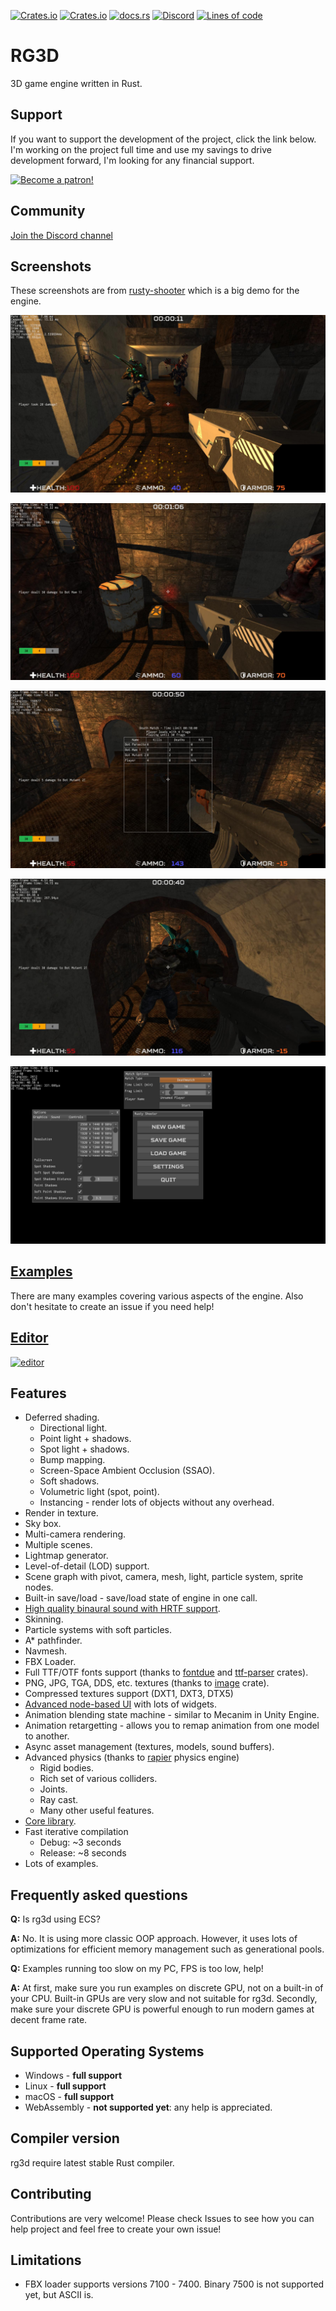 [![Crates.io](https://img.shields.io/crates/l/rg3d)](https://github.com/mrDIMAS/rg3d/blob/master/LICENSE.md)
[![Crates.io](https://img.shields.io/crates/v/rg3d)](https://crates.io/crates/rg3d)
[![docs.rs](https://img.shields.io/badge/docs-website-blue)](https://docs.rs/rg3d/)
[![Discord](https://img.shields.io/discord/756573453561102427)](https://discord.gg/xENF5Uh)
[![Lines of code](https://tokei.rs/b1/github/mrDIMAS/rg3d)](https://github.com/mrDIMAS/rg3d)


# RG3D

3D game engine written in Rust. 

## Support

If you want to support the development of the project, click the link below. I'm working on the project full time and
use my savings to drive development forward, I'm looking for any financial support. 

[![Become a patron!](https://c5.patreon.com/external/logo/become_a_patron_button.png)](https://www.patreon.com/mrdimas)

## Community
[Join the Discord channel](https://discord.gg/xENF5Uh)

## Screenshots

These screenshots are from [rusty-shooter](https://github.com/mrDIMAS/rusty-shooter) which is a big demo for the engine.

![1](pics/1.jpg?raw=true "Game 1")

![2](pics/2.jpg?raw=true "Game 2")

![3](pics/3.jpg?raw=true "Game 3")

![4](pics/4.jpg?raw=true "Game 4")

![5](pics/5.jpg?raw=true "Game 5")

## [Examples](https://github.com/mrDIMAS/rg3d/tree/master/examples)

There are many examples covering various aspects of the engine. Also don't hesitate to create an issue if you need help!

## [Editor](https://github.com/mrDIMAS/rusty-editor/)

[![editor](https://raw.githubusercontent.com/mrDIMAS/rusty-editor/master/screenshots/1.png)](https://github.com/mrDIMAS/rusty-editor/)

## Features

- Deferred shading.
	- Directional light.
	- Point light + shadows.
	- Spot light + shadows.
	- Bump mapping.
	- Screen-Space Ambient Occlusion (SSAO).
	- Soft shadows.
	- Volumetric light (spot, point).
	- Instancing - render lots of objects without any overhead.
- Render in texture.
- Sky box.
- Multi-camera rendering.
- Multiple scenes.
- Lightmap generator.
- Level-of-detail (LOD) support.
- Scene graph with pivot, camera, mesh, light, particle system, sprite nodes.
- Built-in save/load - save/load state of engine in one call.
- [High quality binaural sound with HRTF support](https://github.com/mrDIMAS/rg3d/tree/master/rg3d-sound).
- Skinning.
- Particle systems with soft particles.
- A* pathfinder.
- Navmesh.
- FBX Loader.
- Full TTF/OTF fonts support (thanks to [fontdue](https://github.com/mooman219/fontdue) and [ttf-parser](https://github.com/RazrFalcon/ttf-parser) crates).
- PNG, JPG, TGA, DDS, etc. textures (thanks to [image](https://github.com/image-rs/image) crate).
- Compressed textures support (DXT1, DXT3, DTX5)
- [Advanced node-based UI](https://github.com/mrDIMAS/rg3d/tree/master/rg3d-ui) with lots of widgets.
- Animation blending state machine - similar to Mecanim in Unity Engine.
- Animation retargetting - allows you to remap animation from one model to another.
- Async asset management (textures, models, sound buffers).
- Advanced physics (thanks to [rapier](https://github.com/dimforge/rapier) physics engine)
    - Rigid bodies.    
    - Rich set of various colliders.
    - Joints.
    - Ray cast.
    - Many other useful features.
- [Core library](https://github.com/mrDIMAS/rg3d/tree/master/rg3d-core).
- Fast iterative compilation 
	- Debug: ~3 seconds
	- Release: ~8 seconds
- Lots of examples.

## Frequently asked questions

**Q:** Is rg3d using ECS?

**A:** No. It is using more classic OOP approach. However, it uses lots of optimizations for efficient
memory management such as generational pools.

**Q:** Examples running too slow on my PC, FPS is too low, help!

**A:** At first, make sure you run examples on discrete GPU, not on a built-in of your CPU. Built-in GPUs
are very slow and not suitable for rg3d. Secondly, make sure your discrete GPU is powerful enough to run 
modern games at decent frame rate. 

## Supported Operating Systems

- Windows - **full support**
- Linux - **full support**
- macOS - **full support**
- WebAssembly - **not supported yet**: any help is appreciated.

## Compiler version

rg3d require latest stable Rust compiler.

## Contributing

Contributions are very welcome! Please check Issues to see how you can help project and feel free to create your own issue!

## Limitations

- FBX loader supports versions 7100 - 7400. Binary 7500 is not supported yet, but ASCII is.
